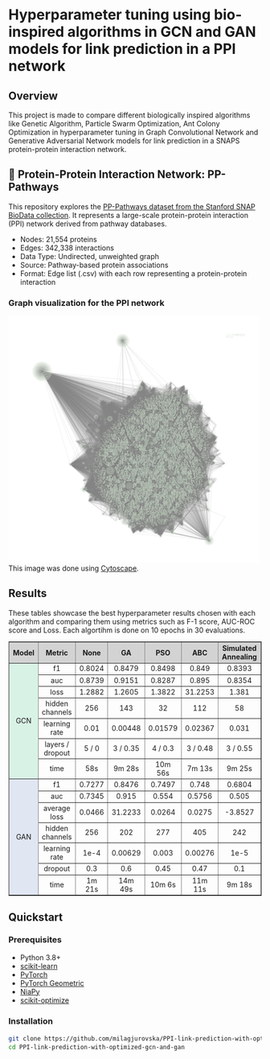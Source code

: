 # Hyperparameter tuning using bio-inspired algorithms in GCN and GAN models for link prediction in a PPI network 

## Overview

This project is made to compare different biologically inspired algorithms like Genetic Algorithm, Particle Swarm Optimization, Ant Colony Optimization in hyperparameter tuning in Graph Convolutional Network and Generative Adversarial Network models for link prediction in a SNAPS protein-protein interaction network. 

## 🧬 Protein-Protein Interaction Network: PP-Pathways
This repository explores the <a href="https://snap.stanford.edu/biodata/datasets/10000/10000-PP-Pathways.html">PP-Pathways dataset from the Stanford SNAP BioData collection</a>. It represents a large-scale protein-protein interaction (PPI) network derived from pathway databases.

<ul>
<li>Nodes: 21,554 proteins</li>
<li>Edges: 342,338 interactions</li>
<li>Data Type: Undirected, unweighted graph</li>
<li>Source: Pathway-based protein associations</li>
<li>Format: Edge list (.csv) with each row representing a protein-protein interaction</li>
</ul>

### Graph visualization for the PPI network
<img src="ppi-visualization.png" alt="Protein Graph" width="500"/>
This image was done using <a href="https://cytoscape.org/">Cytoscape</a>.

## Results
These tables showcase the best hyperparameter results chosen with each algorithm and comparing them using metrics such as F-1 score, AUC-ROC score and Loss. Each algortihm is done on 10 epochs in 30 evaluations.
<table border="1" cellspacing="0" cellpadding="5" style="border-collapse: collapse; text-align: center;">
  <thead>
    <tr style="background-color: #d3d3d3;">
      <th rowspan="2">Model</th>
      <th rowspan="2">Metric</th>
      <th>None</th>
      <th>GA</th>
      <th>PSO</th>
      <th>ABC</th>
      <th>Simulated Annealing</th>
      <th>Hill Climbing</th>
      <th>Random Search</th>
      <th>ACO</th>
      <th>Bayesian Search</th>
      <th>Optuna</th>
    </tr>
  </thead>
  <tbody>
    <!-- GCN Performance -->
    <tr><td rowspan="7" style="background-color:#d9f2e6;">GCN</td><td>f1</td><td>0.8024</td><td>0.8479</td><td>0.8498</td><td>0.849</td><td>0.8393</td><td>0.8491</td><td>0.8411</td><td>0.8526</td><td>0.8524</td><td>0.8519</td></tr>
    <tr><td>auc</td><td>0.8739</td><td>0.9151</td><td>0.8287</td><td>0.895</td><td>0.8354</td><td>0.7861</td><td>0.905</td><td>0.9175</td><td>0.9179</td><td>0.9144</td></tr>
    <tr><td>loss</td><td>1.2882</td><td>1.2605</td><td>1.3822</td><td>31.2253</td><td>1.381</td><td>1.376</td><td>1.239</td><td>11.2008</td><td>1.2434</td><td>1.2382</td></tr>
    <tr><td>hidden channels</td><td>256</td><td>143</td><td>32</td><td>112</td><td>58</td><td>125</td><td>64</td><td>144</td><td>144</td><td>45</td></tr>
    <tr><td>learning rate</td><td>0.01</td><td>0.00448</td><td>0.01579</td><td>0.02367</td><td>0.031</td><td>0.02508</td><td>0.0172</td><td>0.01</td><td>0.00264</td><td>0.00698</td></tr>
    <tr><td>layers / dropout</td><td>5 / 0</td><td>3 / 0.35</td><td>4 / 0.3</td><td>3 / 0.48</td><td>3 / 0.55</td><td>3 / 0.54</td><td>3 / 0.5</td><td>4 / 0.3</td><td>3 / 0.05</td><td>4 / 0.29</td></tr>
    <tr><td>time</td><td>58s</td><td>9m 28s</td><td>10m 56s</td><td>7m 13s</td><td>9m 25s</td><td>8m 53s</td><td>5m 10s</td><td>5m 23s</td><td>4m 30s</td><td>8m 23s</td></tr>
  </tbody>

<tbody>
  <tr><td rowspan="7" style="background-color:#e0e6f2;">GAN</td><td>f1</td><td>0.7277</td><td>0.8476</td><td>0.7497</td><td>0.748</td><td>0.6804</td><td>0.7494</td><td>0.7568</td><td>0.7743</td><td>0.7458</td><td>0.7499</td></tr>
    <tr><td>auc</td><td>0.7345</td><td>0.915</td><td>0.554</td><td>0.5756</td><td>0.505</td><td>0.7725</td><td>0.7728</td><td>0.7727</td><td>0.7669</td><td>0.7702</td></tr>
    <tr><td>average loss</td><td>0.0466</td><td>31.2233</td><td>0.0264</td><td>0.0275</td><td>-3.8527</td><td>-4.2903</td><td>0.0348</td><td>0.1738</td><td>0.1828</td><td>0.1771</td></tr>
    <tr><td>hidden channels</td><td>256</td><td>202</td><td>277</td><td>405</td><td>242</td><td>398</td><td>416</td><td>512</td><td>160</td><td>373</td></tr>
    <tr><td>learning rate</td><td>1e-4</td><td>0.00629</td><td>0.003</td><td>0.00276</td><td>1e-5</td><td>0.00158</td><td>0.0006</td><td>0.0002</td><td>0.00028</td><td>0.0006</td></tr>
    <tr><td>dropout</td><td>0.3</td><td>0.6</td><td>0.45</td><td>0.47</td><td>0.1</td><td>0.16</td><td>0.32</td><td>0.2</td><td>0.35</td><td>0.28</td></tr>
    <tr><td>time</td><td>1m 21s</td><td>14m 49s</td><td>10m 6s</td><td>11m 11s</td><td>9m 18s</td><td>11m 47s</td><td>10m 23s</td><td>16m 59s</td><td>5m 40s</td><td>16m 24s</td></tr>
</tbody>
</table>



## Quickstart

### Prerequisites
- Python 3.8+
- [scikit-learn](https://scikit-learn.org/stable/)
- [PyTorch](https://pytorch.org/get-started/locally/) 
- [PyTorch Geometric](https://pytorch-geometric.readthedocs.io)
- [NiaPy](https://niapy.org/en/stable/index.html#niapy-s-documentation)
- [scikit-optimize](https://scikit-optimize.github.io/stable/)

### Installation
```bash
git clone https://github.com/milagjurovska/PPI-link-prediction-with-optimized-gcn-and-gan.git
cd PPI-link-prediction-with-optimized-gcn-and-gan
